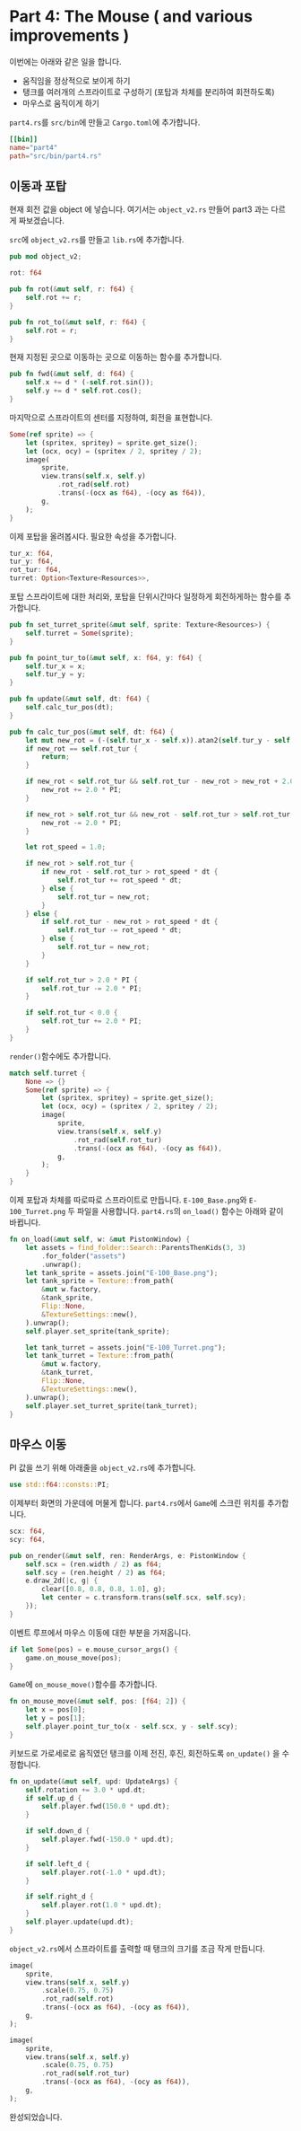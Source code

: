 # Part 4: The Mouse ( and various improvements )

이번에는 아래와 같은 일을 합니다.

* 움직임을 정상적으로 보이게 하기
* 탱크를 여러개의 스프라이트로 구성하기 (포탑과 차체를 분리하여 회전하도록)
* 마우스로 움직이게 하기

`part4.rs`를 `src/bin`에 만들고 `Cargo.toml`에 추가합니다.

```toml
[[bin]]
name="part4"
path="src/bin/part4.rs"
```

## 이동과 포탑

현재 회전 값을 object 에 넣습니다. 여기서는 `object_v2.rs` 만들어 part3 과는 다르게 짜보겠습니다.

`src`에 `object_v2.rs`를 만들고 `lib.rs`에 추가합니다.

```rust
pub mod object_v2;
```

```rust
rot: f64
```

```rust
pub fn rot(&mut self, r: f64) {
    self.rot += r;
}

pub fn rot_to(&mut self, r: f64) {
    self.rot = r;
}
```

현재 지정된 곳으로 이동하는 곳으로 이동하는 함수를 추가합니다.

```rust
pub fn fwd(&mut self, d: f64) {
    self.x += d * (-self.rot.sin());
    self.y += d * self.rot.cos();
}
```

마지막으로 스프라이트의 센터를 지정하여, 회전을 표현합니다.

```rust
Some(ref sprite) => {
    let (spritex, spritey) = sprite.get_size();
    let (ocx, ocy) = (spritex / 2, spritey / 2);
    image(
        sprite,
        view.trans(self.x, self.y)
            .rot_rad(self.rot)
            .trans(-(ocx as f64), -(ocy as f64)),
        g,
    );
}
```

이제 포탑을 올려봅시다. 필요한 속성을 추가합니다.

```rust
tur_x: f64,
tur_y: f64,
rot_tur: f64,
turret: Option<Texture<Resources>>,
```

포탑 스프라이트에 대한 처리와, 포탑을 단위시간마다 일정하게 회전하게하는 함수를 추가합니다.

```rust
pub fn set_turret_sprite(&mut self, sprite: Texture<Resources>) {
    self.turret = Some(sprite);
}

pub fn point_tur_to(&mut self, x: f64, y: f64) {
    self.tur_x = x;
    self.tur_y = y;
}

pub fn update(&mut self, dt: f64) {
    self.calc_tur_pos(dt);
}

pub fn calc_tur_pos(&mut self, dt: f64) {
    let mut new_rot = (-(self.tur_x - self.x)).atan2(self.tur_y - self.y);
    if new_rot == self.rot_tur {
        return;
    }

    if new_rot < self.rot_tur && self.rot_tur - new_rot > new_rot + 2.0 * PI - self.rot_tur {
        new_rot += 2.0 * PI;
    }

    if new_rot > self.rot_tur && new_rot - self.rot_tur > self.rot_tur + 2.0 * PI - new_rot {
        new_rot -= 2.0 * PI;
    }

    let rot_speed = 1.0;

    if new_rot > self.rot_tur {
        if new_rot - self.rot_tur > rot_speed * dt {
            self.rot_tur += rot_speed * dt;
        } else {
            self.rot_tur = new_rot;
        }
    } else {
        if self.rot_tur - new_rot > rot_speed * dt {
            self.rot_tur -= rot_speed * dt;
        } else {
            self.rot_tur = new_rot;
        }
    }

    if self.rot_tur > 2.0 * PI {
        self.rot_tur -= 2.0 * PI;
    }

    if self.rot_tur < 0.0 {
        self.rot_tur += 2.0 * PI;
    }
}
```

`render()`함수에도 추가합니다.

```rust
match self.turret {
    None => {}
    Some(ref sprite) => {
        let (spritex, spritey) = sprite.get_size();
        let (ocx, ocy) = (spritex / 2, spritey / 2);
        image(
            sprite,
            view.trans(self.x, self.y)
                .rot_rad(self.rot_tur)
                .trans(-(ocx as f64), -(ocy as f64)),
            g,
        );
    }
}
```

이제 포탑과 차체를 따로따로 스프라이트로 만듭니다. `E-100_Base.png`와 `E-100_Turret.png` 두 파일을 사용합니다.
`part4.rs`의 `on_load()` 함수는 아래와 같이 바뀝니다.

```rust
fn on_load(&mut self, w: &mut PistonWindow) {
    let assets = find_folder::Search::ParentsThenKids(3, 3)
        .for_folder("assets")
        .unwrap();
    let tank_sprite = assets.join("E-100_Base.png");
    let tank_sprite = Texture::from_path(
        &mut w.factory,
        &tank_sprite,
        Flip::None,
        &TextureSettings::new(),
    ).unwrap();
    self.player.set_sprite(tank_sprite);

    let tank_turret = assets.join("E-100_Turret.png");
    let tank_turret = Texture::from_path(
        &mut w.factory,
        &tank_turret,
        Flip::None,
        &TextureSettings::new(),
    ).unwrap();
    self.player.set_turret_sprite(tank_turret);
}
```

## 마우스 이동

PI 값을 쓰기 위해 아래줄을 `object_v2.rs`에 추가합니다.

```rust
use std::f64::consts::PI;
```

이제부터 화면의 가운데에 머물게 합니다. `part4.rs`에서 `Game`에 스크린 위치를 추가합니다.

```rust
scx: f64,
scy: f64,
```

```rust
pub on_render(&mut self, ren: RenderArgs, e: PistonWindow {
    self.scx = (ren.width / 2) as f64;
    self.scy = (ren.height / 2) as f64;
    e.draw_2d(|c, g| {
        clear([0.8, 0.8, 0.8, 1.0], g);
        let center = c.transform.trans(self.scx, self.scy);
    });
}
```

이벤트 루프에서 마우스 이동에 대한 부분을 가져옵니다.

```rust
if let Some(pos) = e.mouse_cursor_args() {
    game.on_mouse_move(pos);
}
```

`Game`에 `on_mouse_move()`함수를 추가합니다.

```rust
fn on_mouse_move(&mut self, pos: [f64; 2]) {
    let x = pos[0];
    let y = pos[1];
    self.player.point_tur_to(x - self.scx, y - self.scy);
}
```

키보드로 가로세로로 움직였던 탱크를 이제 전진, 후진, 회전하도록 `on_update()` 을 수정합니다.

```rust
fn on_update(&mut self, upd: UpdateArgs) {
    self.rotation += 3.0 * upd.dt;
    if self.up_d {
        self.player.fwd(150.0 * upd.dt);
    }

    if self.down_d {
        self.player.fwd(-150.0 * upd.dt);
    }

    if self.left_d {
        self.player.rot(-1.0 * upd.dt);
    }

    if self.right_d {
        self.player.rot(1.0 * upd.dt);
    }
    self.player.update(upd.dt);
}
```

`object_v2.rs`에서 스프라이트를 출력할 때 탱크의 크기를 조금 작게 만듭니다.

```rust
image(
    sprite,
    view.trans(self.x, self.y)
        .scale(0.75, 0.75)
        .rot_rad(self.rot)
        .trans(-(ocx as f64), -(ocy as f64)),
    g,
);
```

```rust
image(
    sprite,
    view.trans(self.x, self.y)
        .scale(0.75, 0.75)
        .rot_rad(self.rot_tur)
        .trans(-(ocx as f64), -(ocy as f64)),
    g,
);
```

완성되었습니다.
